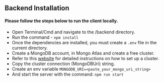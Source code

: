 ## Backend Installation

#### Please follow the steps below to run the client locally.
- Open Terminal/Cmd and navigate to the /backend directory.
- Run the command - ```npm install```
- Once the dependencies are installed, you must create a ```.env``` file in the current directory.
- Create a MongoDB account, in Mongo Atlas and create a free cluster.
- Refer to this [website](https://tinyurl.com/4u6vtj84)  for detailed instructions on how to set up a cluster.
- Copy the cluster connection (MongoDBUri) string.
- Create an env variable ```MONGODB_URI=<paste_your_mongo_uri_string>```
- And start the server with the command:
  ```npm run start```
